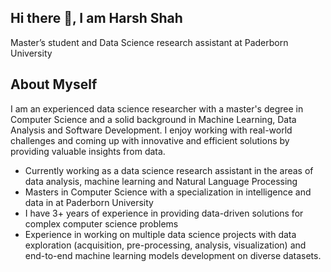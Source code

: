 ## Hi there 👋,  I am Harsh Shah

<!--
**hjshah142/hjshah142** is a ✨ _special_ ✨ repository because its `README.md` (this file) appears on your GitHub profile.

Here are some ideas to get you started:

- 🔭 I’m currently working on ...
- 🌱 I’m currently learning ...
- 👯 I’m looking to collaborate on ...
- 🤔 I’m looking for help with ...
- 💬 Ask me about ...
- 📫 How to reach me: ...
- 😄 Pronouns: ...
- ⚡ Fun fact: ...
-->


Master’s student and Data Science research assistant at Paderborn University

## About Myself
I am an experienced data science researcher with a master's degree in Computer Science and a solid background in Machine Learning, Data Analysis and Software Development. I enjoy working with real-world challenges and coming up with innovative and efficient solutions by providing valuable insights from data.

- Currently working as a data science research assistant in the areas of data analysis, machine learning  and Natural Language Processing
-  Masters in Computer Science with a specialization in intelligence and data in at Paderborn University 
-  I have 3+ years of experience in providing data-driven solutions for complex computer science problems
-  Experience in working on multiple data science projects with data exploration (acquisition, pre-processing, analysis, visualization) and end-to-end machine learning models development on diverse datasets. 
